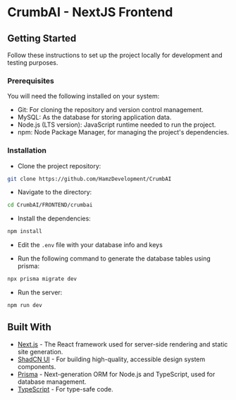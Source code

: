 # CrumbAI - NextJS Frontend

## Getting Started

Follow these instructions to set up the project locally for development and testing purposes.

### Prerequisites

You will need the following installed on your system:

- Git: For cloning the repository and version control management.
- MySQL: As the database for storing application data.
- Node.js (LTS version): JavaScript runtime needed to run the project.
- npm: Node Package Manager, for managing the project's dependencies.

### Installation

- Clone the project repository:

```bash
git clone https://github.com/HamzDevelopment/CrumbAI
```

- Navigate to the directory:

```bash
cd CrumbAI/FRONTEND/crumbai
```

- Install the dependencies:

```bash
npm install
```

- Edit the `.env` file with your database info and keys

- Run the following command to generate the database tables using prisma:

```bash
npx prisma migrate dev
```

- Run the server:

```bash
npm run dev
```

## Built With

- [Next.js](https://nextjs.org/) - The React framework used for server-side rendering and static site generation.
- [ShadCN UI](https://ui.shadcn.com/) - For building high-quality, accessible design system components.
- [Prisma](https://www.prisma.io/) - Next-generation ORM for Node.js and TypeScript, used for database management.
- [TypeScript](https://www.typescriptlang.org/) - For type-safe code.
